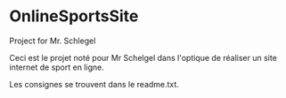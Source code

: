 # OnlineSportsSite
Project for Mr. Schlegel

Ceci est le projet noté pour Mr Schelgel dans l'optique de réaliser un site internet de sport en ligne.

Les consignes se trouvent dans le readme.txt. 

